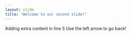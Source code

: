 ```yaml
---
layout: slide
title: "Welcome to our second slide!"
---
```

Adding extra content in line 5
Use the left arrow to go back!
